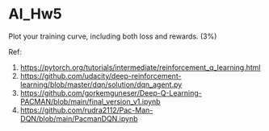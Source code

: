 # AI_Hw5
Plot your training curve, including both loss and rewards. (3%)

Ref: 
1. https://pytorch.org/tutorials/intermediate/reinforcement_q_learning.html
2. https://github.com/udacity/deep-reinforcement-learning/blob/master/dqn/solution/dqn_agent.py
3. https://github.com/gorkemguneser/Deep-Q-Learning-PACMAN/blob/main/final_version_v1.ipynb
4. https://github.com/rudra2112/Pac-Man-DQN/blob/main/PacmanDQN.ipynb